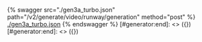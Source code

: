 [#generator:start]: <> ({ "template": "openapi" })
[#generator:start]: <> ({ "template": "openapi" })
{% swagger src="./gen3a_turbo.json" path="/v2/generate/video/runway/generation" method="post" %}
[./gen3a_turbo.json](./gen3a_turbo.json)
{% endswagger %}
[#generator:end]: <> ({})
[#generator:end]: <> ({})